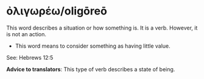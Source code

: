 # ὀλιγωρέω/oligōreō

This word describes a situation or how something is. It is a verb. However, it is not an action. 

* This word means to consider something as having little value.

See: Hebrews 12:5

**Advice to translators**: This type of verb describes a state of being. 
